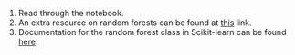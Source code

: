 1. Read through the notebook.
2. An extra resource on random forests can be found at [this](https://www.analyticsvidhya.com/blog/2020/12/lets-open-the-black-box-of-random-forests/) link.
3. Documentation for the random forest class in Scikit-learn can be found [here](https://scikit-learn.org/stable/modules/generated/sklearn.ensemble.RandomForestClassifier.html). 